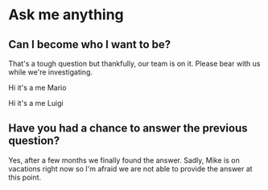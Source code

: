 # Ask me anything

## Can I become who I want to be?

That's a tough question but thankfully, our team is on it. Please bear with us while we're investigating.

Hi it's a me Mario

Hi it's a me Luigi

## Have you had a chance to answer the previous question?

Yes, after a few months we finally found the answer. Sadly, Mike is on vacations right now so I'm afraid we are not able to provide the answer at this point.



